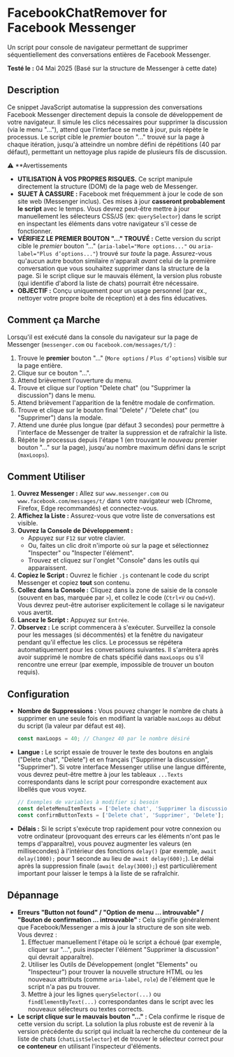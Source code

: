 # FacebookChatRemover for Facebook Messenger

Un script pour console de navigateur permettant de supprimer séquentiellement des conversations entières de Facebook Messenger.

**Testé le :** 04 Mai 2025 (Basé sur la structure de Messenger à cette date)

## Description

Ce snippet JavaScript automatise la suppression des conversations Facebook Messenger directement depuis la console de développement de votre navigateur. Il simule les clics nécessaires pour supprimer la discussion (via le menu "..."), attend que l'interface se mette à jour, puis répète le processus. Le script cible le *premier* bouton "..." trouvé sur la page à chaque itération, jusqu'à atteindre un nombre défini de répétitions (40 par défaut), permettant un nettoyage plus rapide de plusieurs fils de discussion.

⚠️ **Avertissements

* **UTILISATION À VOS PROPRES RISQUES.** Ce script manipule directement la structure (DOM) de la page web de Messenger.
* **SUJET À CASSURE :** Facebook met fréquemment à jour le code de son site web (Messenger inclus). Ces mises à jour **casseront probablement le script** avec le temps. Vous devrez peut-être mettre à jour manuellement les sélecteurs CSS/JS (ex: `querySelector`) dans le script en inspectant les éléments dans votre navigateur s'il cesse de fonctionner.
* **VÉRIFIEZ LE PREMIER BOUTON "..." TROUVÉ :** Cette version du script cible le *premier* bouton "..." (`aria-label="More options..."` ou `aria-label="Plus d’options..."`) trouvé sur *toute* la page. Assurez-vous qu'aucun autre bouton similaire n'apparaît *avant* celui de la première conversation que vous souhaitez supprimer dans la structure de la page. Si le script clique sur le mauvais élément, la version plus robuste (qui identifie d'abord la liste de chats) pourrait être nécessaire.
* **OBJECTIF :** Conçu uniquement pour un usage personnel (par ex., nettoyer votre propre boîte de réception) et à des fins éducatives.

## Comment ça Marche

Lorsqu'il est exécuté dans la console du navigateur sur la page de Messenger (`messenger.com` ou `facebook.com/messages/t/`) :

1.  Trouve le **premier** bouton "..." (`More options` / `Plus d’options`) visible sur la page entière.
2.  Clique sur ce bouton "...".
3.  Attend brièvement l'ouverture du menu.
4.  Trouve et clique sur l'option "Delete chat" (ou "Supprimer la discussion") dans le menu.
5.  Attend brièvement l'apparition de la fenêtre modale de confirmation.
6.  Trouve et clique sur le bouton final "Delete" / "Delete chat" (ou "Supprimer") dans la modale.
7.  Attend une durée plus longue (par défaut 3 secondes) pour permettre à l'interface de Messenger de traiter la suppression et de rafraîchir la liste.
8.  Répète le processus depuis l'étape 1 (en trouvant le *nouveau* premier bouton "..." sur la page), jusqu'au nombre maximum défini dans le script (`maxLoops`).

## Comment Utiliser

1.  **Ouvrez Messenger :** Allez sur `www.messenger.com` ou `www.facebook.com/messages/t/` dans votre navigateur web (Chrome, Firefox, Edge recommandés) et connectez-vous.
2.  **Affichez la Liste :** Assurez-vous que votre liste de conversations est visible.
3.  **Ouvrez la Console de Développement :**
    * Appuyez sur `F12` sur votre clavier.
    * Ou, faites un clic droit n'importe où sur la page et sélectionnez "Inspecter" ou "Inspecter l'élément".
    * Trouvez et cliquez sur l'onglet "Console" dans les outils qui apparaissent.
4.  **Copiez le Script :** Ouvrez le fichier `.js` contenant le code du script Messenger et copiez **tout** son contenu.
5.  **Collez dans la Console :** Cliquez dans la zone de saisie de la console (souvent en bas, marquée par `>`), et collez le code (`Ctrl+V` ou `Cmd+V`). Vous devrez peut-être autoriser explicitement le collage si le navigateur vous avertit.
6.  **Lancez le Script :** Appuyez sur `Entrée`.
7.  **Observez :** Le script commencera à s'exécuter. Surveillez la console pour les messages (si décommentés) et la fenêtre du navigateur pendant qu'il effectue les clics. Le processus se répétera automatiquement pour les conversations suivantes. Il s'arrêtera après avoir supprimé le nombre de chats spécifié dans `maxLoops` ou s'il rencontre une erreur (par exemple, impossible de trouver un bouton requis).

## Configuration

* **Nombre de Suppressions :** Vous pouvez changer le nombre de chats à supprimer en une seule fois en modifiant la variable `maxLoops` au début du script (la valeur par défaut est `40`).
    ```javascript
    const maxLoops = 40; // Changez 40 par le nombre désiré
    ```
* **Langue :** Le script essaie de trouver le texte des boutons en anglais ("Delete chat", "Delete") et en français ("Supprimer la discussion", "Supprimer"). Si votre interface Messenger utilise une langue différente, vous devrez peut-être mettre à jour les tableaux `...Texts` correspondants dans le script pour correspondre exactement aux libellés que vous voyez.
    ```javascript
    // Exemples de variables à modifier si besoin
    const deleteMenuItemTexts = ['Delete chat', 'Supprimer la discussion'];
    const confirmButtonTexts = ['Delete chat', 'Supprimer', 'Delete'];
    ```
* **Délais :** Si le script s'exécute trop rapidement pour votre connexion ou votre ordinateur (provoquant des erreurs car les éléments n'ont pas le temps d'apparaître), vous pouvez augmenter les valeurs (en millisecondes) à l'intérieur des fonctions `delay()` (par exemple, `await delay(1000);` pour 1 seconde au lieu de `await delay(600);`). Le délai après la suppression finale (`await delay(3000);`) est particulièrement important pour laisser le temps à la liste de se rafraîchir.

## Dépannage

* **Erreurs "Button not found" / "Option de menu ... introuvable" / "Bouton de confirmation ... introuvable" :** Cela signifie généralement que Facebook/Messenger a mis à jour la structure de son site web. Vous devrez :
    1.  Effectuer manuellement l'étape où le script a échoué (par exemple, cliquer sur "...", puis inspecter l'élément "Supprimer la discussion" qui devrait apparaître).
    2.  Utiliser les Outils de Développement (onglet "Elements" ou "Inspecteur") pour trouver la nouvelle structure HTML ou les nouveaux attributs (comme `aria-label`, `role`) de l'élément que le script n'a pas pu trouver.
    3.  Mettre à jour les lignes `querySelector(...)` ou `findElementByText(...)` correspondantes dans le script avec les nouveaux sélecteurs ou textes corrects.
* **Le script clique sur le mauvais bouton "..." :** Cela confirme le risque de cette version du script. La solution la plus robuste est de revenir à la version précédente du script qui incluait la recherche du conteneur de la liste de chats (`chatListSelector`) et de trouver le sélecteur correct pour **ce conteneur** en utilisant l'inspecteur d'éléments.
